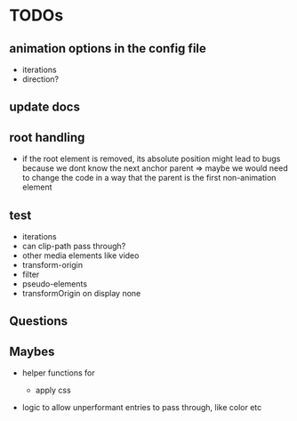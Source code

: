# TODOs

## animation options in the config file

- iterations
- direction?

## update docs

## root handling

- if the root element is removed, its absolute position might lead to bugs because we dont know the next anchor parent
  => maybe we would need to change the code in a way that the parent is the first non-animation element

## test

- iterations
- can clip-path pass through?
- other media elements like video
- transform-origin
- filter
- pseudo-elements
- transformOrigin on display none

## Questions

## Maybes

- helper functions for

  - apply css

- logic to allow unperformant entries to pass through, like color etc
